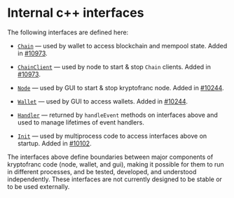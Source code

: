 # Internal c++ interfaces

The following interfaces are defined here:

* [`Chain`](chain.h) — used by wallet to access blockchain and mempool state. Added in [#10973](https://github.com/kryptofranc/kryptofranc/pull/10973).

* [`ChainClient`](chain.h) — used by node to start & stop `Chain` clients. Added in [#10973](https://github.com/kryptofranc/kryptofranc/pull/10973).

* [`Node`](node.h) — used by GUI to start & stop kryptofranc node. Added in [#10244](https://github.com/kryptofranc/kryptofranc/pull/10244).

* [`Wallet`](wallet.h) — used by GUI to access wallets. Added in [#10244](https://github.com/kryptofranc/kryptofranc/pull/10244).

* [`Handler`](handler.h) — returned by `handleEvent` methods on interfaces above and used to manage lifetimes of event handlers.

* [`Init`](init.h) — used by multiprocess code to access interfaces above on startup. Added in [#10102](https://github.com/kryptofranc/kryptofranc/pull/10102).

The interfaces above define boundaries between major components of kryptofranc code (node, wallet, and gui), making it possible for them to run in different processes, and be tested, developed, and understood independently. These interfaces are not currently designed to be stable or to be used externally.
